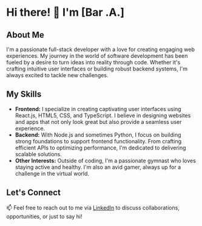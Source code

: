 # Hi there! 👋 I'm [Bar .A.]

## About Me
I'm a passionate full-stack developer with a love for creating engaging web experiences. My journey in the world of software development has been fueled by a desire to turn ideas into reality through code. Whether it's crafting intuitive user interfaces or building robust backend systems, I'm always excited to tackle new challenges.

## My Skills
- **Frontend:** I specialize in creating captivating user interfaces using React.js, HTML5, CSS, and TypeScript. I believe in designing websites and apps that not only look great but also provide a seamless user experience.
- **Backend:** With Node.js and sometimes Python, I focus on building strong foundations to support frontend functionality. From crafting efficient APIs to optimizing performance, I'm dedicated to delivering scalable solutions.
- **Other Interests:** Outside of coding, I'm a passionate gymnast who loves staying active and healthy. I'm also an avid gamer, always up for a challenge in the virtual world.

## Let's Connect
📫 Feel free to reach out to me via [LinkedIn](https://www.linkedin.com/in/bar-abulher-20b22626b/) to discuss collaborations, opportunities, or just to say hi!
